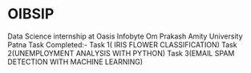 # OIBSIP
Data Science internship at Oasis Infobyte
Om Prakash
Amity University Patna
Task Completed:- Task 1( IRIS FLOWER CLASSIFICATION)
                 Task 2(UNEMPLOYMENT ANALYSIS WITH PYTHON)
                 Task 3(EMAIL SPAM DETECTION WITH MACHINE LEARNING)
